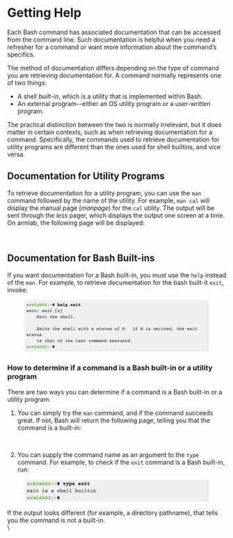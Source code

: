# Getting Help

Each Bash command has associated documentation that can be accessed from the command line. Such documentation is helpful when you need a refresher for a command or want more information about the command’s specifics.&#x20;

The method of documentation differs depending on the type of command you are retrieving documentation for. A command normally represents one of two things:&#x20;

* A shell _built-in_, which is a utility that is implemented within Bash. &#x20;
* An external program--either an OS utility program or a user-written program.&#x20;

The practical distinction between the two is normally irrelevant, but it does matter in certain contexts, such as when retrieving documentation for a command. Specifically, the commands used to retrieve documentation for utility programs are different than the ones used for shell builtins, and vice versa.

## Documentation for Utility Programs

To retrieve documentation for a utility program, you can use the `man` command followed by the name of the utility. For example, `man cal` will display the manual page (_manpage_) for the `cal` utility. The output will be sent through the _less_ pager, which displays the output one screen at a time. On armlab, the following page will be displayed:&#x20;

<figure><img src="https://lh6.googleusercontent.com/jicQ9FFUnwtJyablwzlVk-dSwXGuFimIJoeFH8-uEp5P_oiUJHuuNGu2Jzdb6gC6j4FmTGsOAgdxexY6LfjJIAhEOzmv0mwn-mejK4H9RwKrUpq2jBrHCBa-6TbqaKumyFhY_PdFswbRjUPcAFRuHkY" alt=""><figcaption></figcaption></figure>

## Documentation for Bash Built-ins

If you want documentation for a Bash built-in, you must use the `help` instead of the `man`. For example, to retrieve documentation for the bash built-it `exit`, invoke:

<figure><img src="../.gitbook/assets/Screenshot 2023-04-25 at 2.04.36 PM.png" alt=""><figcaption></figcaption></figure>

### How to determine if a command is a Bash built-in or a utility program

There are two ways you can determine if a command is a Bash built-in or a utility program.&#x20;

1. You can simply try the `man` command, and if the command succeeds great. If not, Bash will return the following page, telling you that the command is a built-in:&#x20;

<figure><img src="https://lh4.googleusercontent.com/5k7q2Hl7hgogOQytiVUs5j1rgyHocnot1xIbIO-FFAaVkpOZy2e9Cm-APpoccvWTyjw1Yx6GCZCBydMULp9QvjzWFh1aB3tju7oNRUJktapPZwJzNMMycoWxH296Ez0BdCO_pjIz7TSszFff65CWH3g" alt=""><figcaption></figcaption></figure>

2. You can supply the command name as an argument to the `type` command. For example, to check if the `exit` command is a Bash built-in, run:

<figure><img src="../.gitbook/assets/Screenshot 2023-04-25 at 8.00.25 PM.png" alt=""><figcaption></figcaption></figure>

If the output looks different (for example, a directory pathname), that tells you the command is not a built-in.  \
\
